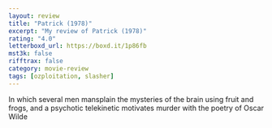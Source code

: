 ```yaml
---
layout: review
title: "Patrick (1978)"
excerpt: "My review of Patrick (1978)"
rating: "4.0"
letterboxd_url: https://boxd.it/1p86fb
mst3k: false
rifftrax: false
category: movie-review
tags: [ozploitation, slasher]
---
```


In which several men mansplain the mysteries of the brain using fruit and frogs, and a psychotic telekinetic motivates murder with the poetry of Oscar Wilde
